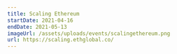 ```yaml
---
title: Scaling Ethereum
startDate: 2021-04-16
endDate: 2021-05-13
imageUrl: /assets/uploads/events/scalingethereum.png
url: https://scaling.ethglobal.co/
---
```


